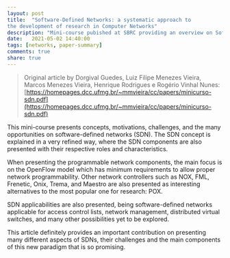 ```yaml
---
layout: post
title:  "Software-Defined Networks: a systematic approach to
the development of research in Computer Networks"
description: "Mini-course pubished at SBRC providing an overview on Software Defined Networks (SDN) with practical examples and applicabilities."
date:   2021-05-02 14:40:00
tags: [networks, paper-summary]
comments: true
share: true
---
```


> Original article by Dorgival Guedes, Luiz Filipe Menezes Vieira, Marcos Menezes Vieira,
Henrique Rodrigues e Rogério Vinhal Nunes: [https://homepages.dcc.ufmg.br/~mmvieira/cc/papers/minicurso-sdn.pdf](https://homepages.dcc.ufmg.br/~mmvieira/cc/papers/minicurso-sdn.pdf)

This mini-course presents concepts, motivations, challenges, and the many opportunities on software-defined networks (SDN). The SDN concept is explained in a very refined way, where the SDN components are also presented with their respective roles and characteristics.

When presenting the programmable network components, the main focus is on the OpenFlow model which has minimum requirements to allow proper network programmability. Other network controllers such as NOX, FML, Frenetic, Onix, Trema, and Maestro are also presented as interesting alternatives to the most popular one for research: POX.

SDN applicabilities are also presented, being software-defined networks applicable for access control lists, network management, distributed virtual switches, and many other possibilities yet to be explored.

This article definitely provides an important contribution on presenting many different aspects of SDNs, their challenges and the main components of this new paradigm that is so promising.

